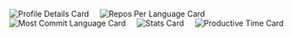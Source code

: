 
<div>
<img src="http://profile-data-n33vii65g-devonavs-projects.vercel.app/api/cards/profile-details?username=Devonav&theme=2077" alt="Profile Details Card"/>
    <img src="http://profile-data-n33vii65g-devonavs-projects.vercel.app/api/cards/repos-per-language?username=Devonav&theme=2077" alt="Repos Per Language Card"/>
    <img src="http://profile-data-n33vii65g-devonavs-projects.vercel.app/api/cards/most-commit-language?username=Devonav&theme=2077" alt="Most Commit Language Card"/>
    <img src="http://profile-data-n33vii65g-devonavs-projects.vercel.app/api/cards/stats?username=Devonav&theme=2077" alt="Stats Card"/>
    <img src="http://profile-data-n33vii65g-devonavs-projects.vercel.app/api/cards/productive-time?username=Devonav&theme=2077&utcOffset=8" alt="Productive Time Card"/>
  </p>

  </div>

 
